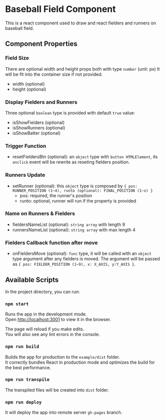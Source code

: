 # Baseball Field Component

This is a react component used to draw and react fielders and runners on baseball field.

## Component Properties

### Field Size
There are optional width and height props both with type `number` (unit: px)
It will be fit into the container size if not provided.
- width (optional)
- height (optional)

### Display Fielders and Runners
Three optional `boolean` type is provided with default `true` value:
- isShowFielders (optional)
- isShowRunners (optional)
- isShowBatter (optional)

### Trigger Function
- resetFieldersBtn (optional): an `object` type with `button HTMLElement`, its `onclick` event will be rewrite as reseting fielders position.

### Runners Update
- setRunner (optional): this `object` type is composed by `{ pos: RUNNER_POSITION (1~4), runto (optional): FINAL_POSITION (1~x) }`
  - pos: required, the runner's position
  - runto: optional, runner will run if the property is provided

### Name on Runners & Fielders
- fieldersNameList (optional): `string array` with length 9
- runnersNameList (optional): `string array` with max length 4

### Fielders Callback function after move
- onFieldersMove (optional): `func` type, it will be called with an `object` type argument after any fielders is moved. The argument will be passed as `{ pos: FIELDER_POSITION (1~9), x: X_AXIS, y:Y_AXIS }`.

## Available Scripts

In the project directory, you can run:

### `npm start`

Runs the app in the development mode.<br>
Open [http://localhost:3001](http://localhost:3001) to view it in the browser.

The page will reload if you make edits.<br>
You will also see any lint errors in the console.

### `npm run build`

Builds the app for production to the `example/dist` folder.<br>
It correctly bundles React in production mode and optimizes the build for the best performance.

### `npm run transpile`

The transpiled files will be created into `dist` folder.

### `npm run deploy`

It will deploy the app into remote server `gh-pages` branch.

